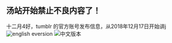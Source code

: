 汤站开始禁止不良内容了！
---
十二月4好，tumblr 的官方账号发布信息，从2018年12月17日开始讲j
![english eversion](http://cdn2.51ulong.com/18-12-4/78849434.jpg)
![中文版本](http://cdn2.51ulong.com/18-12-4/12500671.jpg)


<!--stackedit_data:
eyJoaXN0b3J5IjpbLTU3MDYwODIwN119
-->